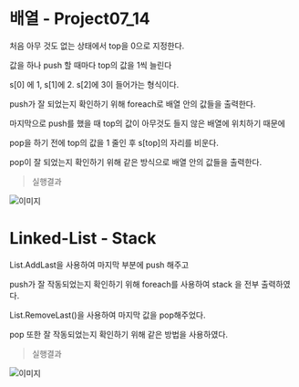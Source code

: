 # 배열 - Project07_14

처음 아무 것도 없는 상태에서 top을 0으로 지정한다.

값을 하나 push 할 때마다 top의 값을 1씩 늘린다

s[0] 에 1, s[1]에 2. s[2]에 3이 들어가는 형식이다.

push가 잘 되었는지 확인하기 위해 foreach로 배열 안의 값들을 출력한다.

마지막으로 push를 했을 때 top의 값이 아무것도 들지 않은 배열에 위치하기 때문에

pop을 하기 전에 top의 값을 1 줄인 후 s[top]의 자리를 비운다.

pop이 잘 되었는지 확인하기 위해 같은 방식으로 배열 안의 값들을 출력한다.

> 실행결과

![이미지](https://blogfiles.pstatic.net/MjAyMzAzMjNfODkg/MDAxNjc5NTM2NzI2MjQw.kuMv8xgico8yGq7LraF257-bi05gQVcqzYL_HpoW2q8g.GjPAAgKbxtgEM7PITfuIRXnGqxyBlqNW8Vl6rZJ0g1Ug.PNG.saehee0427/image.png)




# Linked-List - Stack

List.AddLast을 사용하여 마지막 부분에 push 해주고

push가 잘 작동되었는지 확인하기 위해 foreach를 사용하여 stack 을 전부 출력하였다.

List.RemoveLast()을 사용하여 마지막 값을 pop해주었다.

pop 또한 잘 작동되었는지 확인하기 위해 같은 방법을 사용하였다.

> 실행결과

![이미지](https://blogfiles.pstatic.net/MjAyMzAzMjdfMjc5/MDAxNjc5OTAwMTc3NTI5.lpWvZuOEhzjmcpjt4wgtBQfPZmdIVygLDIOgkaoN7SAg.FHatF6HCj4EuoDRHg812TBdgDyzRD1E2KicqkjJy3X0g.PNG.saehee0427/image.png)
